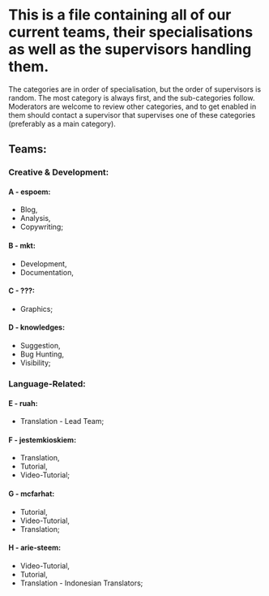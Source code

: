 # This is a file containing all of our current teams, their specialisations as well as the supervisors handling them.
The categories are in order of specialisation, but the order of supervisors is random. The most category is always first, and the sub-categories follow. Moderators are welcome to review other categories, and to get enabled in them should contact a supervisor that supervises one of these categories (preferably as a main category).

## Teams:

### Creative & Development:

#### A - **espoem**:
* Blog,
* Analysis,
* Copywriting;

#### B - **mkt**:
* Development,
* Documentation,

#### C - **???**:
* Graphics;

#### D - **knowledges**:
* Suggestion,
* Bug Hunting,
* Visibility;

### Language-Related:

#### E - **ruah**:
* Translation - Lead Team;

#### F - **jestemkioskiem**:
* Translation,
* Tutorial,
* Video-Tutorial;

#### G - **mcfarhat**:
* Tutorial,
* Video-Tutorial,
* Translation;

#### H - **arie-steem**:
* Video-Tutorial,
* Tutorial,
* Translation - Indonesian Translators;


